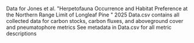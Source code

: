 Data for Jones et al. "Herpetofauna Occurrence and Habitat Preference at the Northern Range Limit of Longleaf Pine " 2025
Data.csv contains all collected data for carbon stocks, carbon fluxes, and aboveground cover and pneumatophore metrics See metadata in Data.csv for all metric descriptions
